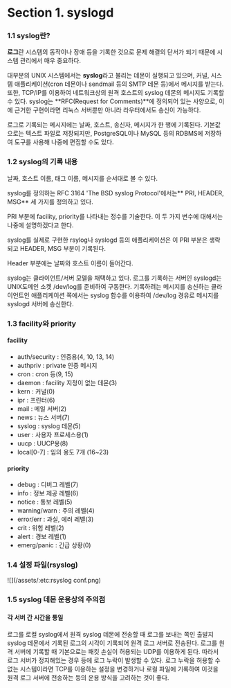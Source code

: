 # Section 1. syslogd

### 1.1 syslog란?

**로그**란 시스템의 동작이나 장애 등을 기록한 것으로 문제 해결의 단서가 되기 때문에 시스템 관리에서 매우 중요하다.

대부분의 UNIX 시스템에서는 **syslog**라고 불리는 데몬이 실행되고 있으며, 커널, 시스템 애플리케이션\(cron 데몬이나 sendmail 등의 SMTP 데몬 등\)에서 메시지를 받는다. 또한, TCP/IP를 이용하여 네트워크상의 원격 호스트의 syslog 데몬의 메시지도 기록할 수 있다. syslog는 **RFC\(Request for Comments\)**에 정의되어 있는 사양으로, 이에 근거한 구현이라면 리눅스 서버뿐만 아니라 라우터에서도 송신이 가능하다.

로그로 기록되는 메시지에는 날짜, 호스트, 송신자, 메시지가 한 행에 기록된다. 기본값으로는 텍스트 파일로 저장되지만, PostgreSQL이나 MySQL 등의 RDBMS에 저장하여 도구를 사용해 나중에 편집할 수도 있다.

### 1.2 syslog의 기록 내용

날짜, 호스트 이름, 태그 이름, 메시지를 순서대로 볼 수 있다.

syslog를 정의하는 RFC 3164 'The BSD syslog Protocol'에서는** PRI, HEADER, MSG** 세 가지를 정의하고 있다.

PRI 부분에 facility, priority를 나타내는 정수를 기술한다. 이 두 가지 변수에 대해서는 나중에 설명하겠다고 한다.

syslog를 실제로 구현한 rsylog나 syslogd 등의 애플리케이션은 이 PRI 부분은 생략되고 HEADER, MSG 부분이 기록된다.

Header 부분에는 날짜와 호스트 이름이 들어간다.

syslog는 클라이언트/서버 모델을 채택하고 있다. 로그를 기록하는 서버인 syslogd는 UNIX도메인 소켓 /dev/log를 준비하여 구동한다. 기록하려는 메시지를 송신하는 클라이언트인 애플리케이션 쪽에서는 syslog 함수를 이용하여 /dev/log 경유로 메시지를 syslogd 서버에 송신한다.

### 1.3 facility와 priority

#### facility

* auth/security : 인증용\(4, 10, 13, 14\)
* authpriv : private 인증 메시지
* cron : cron 등\(9, 15\)
* daemon : facility 지정이 없는 데몬\(3\)
* kern : 커널\(0\)
* ipr : 프린터\(6\)
* mail : 메일 서버\(2\)
* news : 뉴스 서버\(7\)
* syslog : syslog 데몬\(5\)
* user : 사용자 프로세스용\(1\)
* uucp : UUCP용\(8\)
* local\[0-7\] : 임의 용도 7개 \(16~23\)

#### priority

* debug : 디버그 레벨\(7\)
* info : 정보 제공 레벨\(6\)
* notice : 통보 레벨\(5\)
* warning/warn : 주의 레벨\(4\)
* error/err : 과실, 에러 레벨\(3\)
* crit : 위험 레벨\(2\)
* alert : 경보 레벨\(1\)
* emerg/panic : 긴급 상황\(0\)

### 1.4 설정 파일\(rsyslog\)

![](/assets/:etc:rsyslog conf.png)

### 1.5 syslog 데몬 운용상의 주의점

#### 각 서버 간 시간을 통일

로그를 로컬 syslog에서 원격 syslog 데몬에 전송할 때 로그를 보내는 쪽인 출발지 syslog 데몬에서 기록된 로그의 시각이 기록되어 원격 로그 서버로 전송된다. 로그를 원격 서버에 기록할 때 기본으로는 패킷 손실이 허용되는 UDP를 이용하게 된다. 따라서 로그 서버가 정지해있는 경우 등에 로그 누락이 발생할 수 있다. 로그 누락을 허용할 수 없는 시스템이라면 TCP를 이용하는 설정을 변경하거나 로컬 파일에 기록하여 이것을 원격 로그 서버에 전송하는 등의 운용 방식을 고려하는 것이 좋다.

